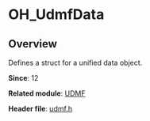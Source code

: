 # OH_UdmfData

## Overview

Defines a struct for a unified data object.

**Since**: 12

**Related module**: [UDMF](capi-udmf.md)

**Header file**: [udmf.h](capi-udmf-h.md)
